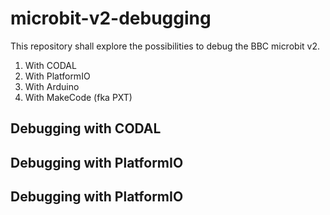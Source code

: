 # microbit-v2-debugging

This repository shall explore the possibilities to debug the BBC microbit v2.

1. With CODAL
1. With PlatformIO
1. With Arduino
1. With MakeCode (fka PXT)

## Debugging with CODAL

## Debugging with PlatformIO

## Debugging with PlatformIO
